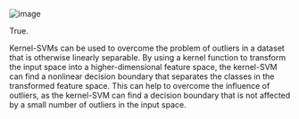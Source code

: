![image](https://user-images.githubusercontent.com/89120960/232238374-2e63f95d-00f3-48ac-a45c-43b81b6919eb.png)


<p>
  True. 

Kernel-SVMs can be used to overcome the problem of outliers in a dataset that is otherwise linearly separable. By using a kernel function to transform the input space into a higher-dimensional feature space, the kernel-SVM can find a nonlinear decision boundary that separates the classes in the transformed feature space. This can help to overcome the influence of outliers, as the kernel-SVM can find a decision boundary that is not affected by a small number of outliers in the input space.
  </p>
